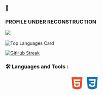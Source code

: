 ### 👋

### PROFILE UNDER RECONSTRUCTION

![](https://komarev.com/ghpvc/?username=tomasdunik&color=007fff&style=for-the-badge)

  ![Top Languages Card](https://github-readme-stats.vercel.app/api/top-langs/?username=tomasdunik&layout=compact)

[![GitHub Streak](http://github-readme-streak-stats.herokuapp.com?user=tomasdunik&date_format=j%20M%5B%20Y%5D)](https://git.io/streak-stats)


### :hammer_and_wrench: Languages and Tools :
<div align="center">
  <img src="https://github.com/devicons/devicon/blob/master/icons/html5/html5-plain.svg" title="HTML5" alt="HTML5" width="40" height="40"/>&nbsp;
  <img src="https://github.com/devicons/devicon/blob/master/icons/css3/css3-plain.svg" title="CSS" alt="CSS" width="40" height="40"/>&nbsp;
 </div>
